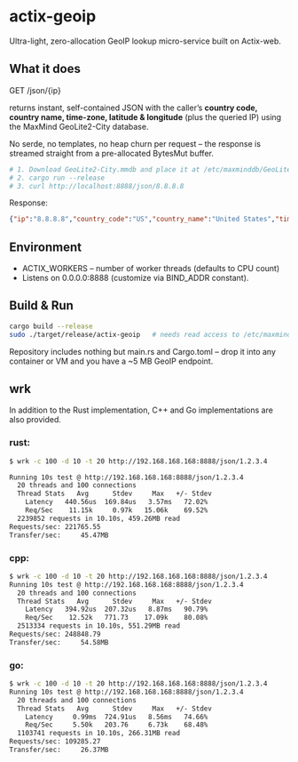 # actix-geoip
Ultra-light, zero-allocation GeoIP lookup micro-service built on Actix-web.

## What it does

GET /json/{ip}

returns instant, self-contained JSON with the caller’s **country code, country name, time-zone, latitude & longitude** (plus the queried IP) using the MaxMind GeoLite2-City database.

No serde, no templates, no heap churn per request – the response is streamed straight from a pre-allocated BytesMut buffer.

```bash
# 1. Download GeoLite2-City.mmdb and place it at /etc/maxminddb/GeoLite2-City.mmdb
# 2. cargo run --release
# 3. curl http://localhost:8888/json/8.8.8.8
```

Response:

```json
{"ip":"8.8.8.8","country_code":"US","country_name":"United States","time_zone":"America/Chicago","latitude":"37.751","longitude":"-97.822"}
```

## Environment

- ACTIX_WORKERS – number of worker threads (defaults to CPU count)
- Listens on 0.0.0.0:8888 (customize via BIND_ADDR constant).

## Build & Run

```bash
cargo build --release
sudo ./target/release/actix-geoip   # needs read access to /etc/maxminddb/GeoLite2-City.mmdb
```

Repository includes nothing but main.rs and Cargo.toml – drop it into any container or VM and you have a ~5 MB GeoIP endpoint.

## wrk

In addition to the Rust implementation, C++ and Go implementations are also provided.

### rust:

```bash
$ wrk -c 100 -d 10 -t 20 http://192.168.168.168:8888/json/1.2.3.4

Running 10s test @ http://192.168.168.168:8888/json/1.2.3.4
  20 threads and 100 connections
  Thread Stats   Avg      Stdev     Max   +/- Stdev
    Latency   440.56us  169.84us   3.57ms   72.02%
    Req/Sec    11.15k     0.97k   15.06k    69.52%
  2239852 requests in 10.10s, 459.26MB read
Requests/sec: 221765.55
Transfer/sec:     45.47MB
```

### cpp:

```bash
$ wrk -c 100 -d 10 -t 20 http://192.168.168.168:8888/json/1.2.3.4
Running 10s test @ http://192.168.168.168:8888/json/1.2.3.4
  20 threads and 100 connections
  Thread Stats   Avg      Stdev     Max   +/- Stdev
    Latency   394.92us  207.32us   8.87ms   90.79%
    Req/Sec    12.52k   771.73    17.09k    80.08%
  2513334 requests in 10.10s, 551.29MB read
Requests/sec: 248848.79
Transfer/sec:     54.58MB
```

### go:

```bash
$ wrk -c 100 -d 10 -t 20 http://192.168.168.168:8888/json/1.2.3.4
Running 10s test @ http://192.168.168.168:8888/json/1.2.3.4
  20 threads and 100 connections
  Thread Stats   Avg      Stdev     Max   +/- Stdev
    Latency     0.99ms  724.91us   8.56ms   74.66%
    Req/Sec     5.50k   203.76     6.73k    68.48%
  1103741 requests in 10.10s, 266.31MB read
Requests/sec: 109285.27
Transfer/sec:     26.37MB
```
